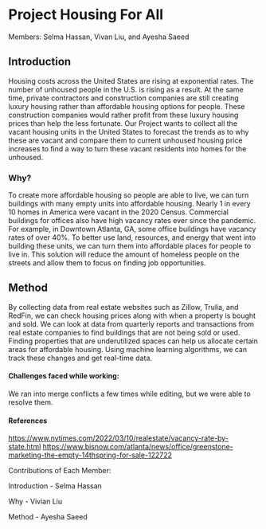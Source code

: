 # Project Housing For All
Members: Selma Hassan, Vivan Liu, and Ayesha Saeed
## Introduction

Housing costs across the United States are rising at exponential rates. The number of unhoused people in the U.S. is rising as a result. At the same time, private contractors and construction companies are still creating luxury housing rather than affordable housing options for people. These construction companies would rather profit from these luxury housing prices than help the less fortunate. Our Project wants to collect all the vacant housing units in the United States to forecast the trends as to why these are vacant and compare them to current unhoused housing price increases to find a way to turn these vacant residents into homes for the unhoused.

### Why?
To create more affordable housing so people are able to live, we can turn buildings with many empty units into affordable housing. Nearly 1 in every 10 homes in America were vacant in the 2020 Census. Commercial buildings for offices also have high vacancy rates ever since the pandemic. For example, in Downtown Atlanta, GA, some office buildings have vacancy rates of over 40%. To better use land, resources, and energy that went into building these units, we can turn them into affordable places for people to live in. This solution will reduce the amount of homeless people on the streets and allow them to focus on finding job opportunities. 

## Method
By collecting data from real estate websites such as Zillow, Trulia, and RedFin, we can check housing prices along with when a property is bought and sold. We can look at data from quarterly reports and transactions from real estate companies to find buildings that are not being sold or used. Finding properties that are underutilized spaces can help us allocate certain areas for affordable housing. Using machine learning algorithms, we can track these changes and get real-time data.


#### Challenges faced while working:
We ran into merge conflicts a few times while editing, but we were able to resolve them.


#### References
https://www.nytimes.com/2022/03/10/realestate/vacancy-rate-by-state.html 
https://www.bisnow.com/atlanta/news/office/greenstone-marketing-the-empty-14thspring-for-sale-122722 

Contributions of Each Member:

Introduction - Selma Hassan

Why - Vivian Liu

Method - Ayesha Saeed
